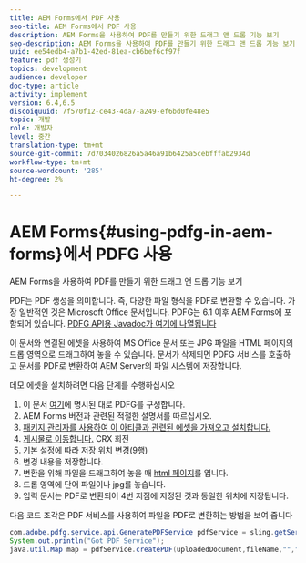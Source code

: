 ```yaml
---
title: AEM Forms에서 PDF 사용
seo-title: AEM Forms에서 PDF 사용
description: AEM Forms을 사용하여 PDF를 만들기 위한 드래그 앤 드롭 기능 보기
seo-description: AEM Forms을 사용하여 PDF를 만들기 위한 드래그 앤 드롭 기능 보기
uuid: ee54edb4-a7b1-42ed-81ea-cb6bef6cf97f
feature: pdf 생성기
topics: development
audience: developer
doc-type: article
activity: implement
version: 6.4,6.5
discoiquuid: 7f570f12-ce43-4da7-a249-ef6bd0fe48e5
topic: 개발
role: 개발자
level: 중간
translation-type: tm+mt
source-git-commit: 7d7034026826a5a46a91b6425a5cebfffab2934d
workflow-type: tm+mt
source-wordcount: '285'
ht-degree: 2%

---
```



# AEM Forms{#using-pdfg-in-aem-forms}에서 PDFG 사용

AEM Forms을 사용하여 PDF를 만들기 위한 드래그 앤 드롭 기능 보기

PDF는 PDF 생성을 의미합니다. 즉, 다양한 파일 형식을 PDF로 변환할 수 있습니다. 가장 일반적인 것은 Microsoft Office 문서입니다. PDFG는 6.1 이후 AEM Forms에 포함되어 있습니다.
[PDFG API용 Javadoc가 여기에 나열됩니다](https://helpx.adobe.com/experience-manager/6-3/forms/using/aem-document-services-programmatically.html#PDFGeneratorService)

이 문서와 연결된 에셋을 사용하여 MS Office 문서 또는 JPG 파일을 HTML 페이지의 드롭 영역으로 드래그하여 놓을 수 있습니다. 문서가 삭제되면 PDFG 서비스를 호출하고 문서를 PDF로 변환하여 AEM Server의 파일 시스템에 저장합니다.

데모 에셋을 설치하려면 다음 단계를 수행하십시오

1. 이 문서 [여기](https://helpx.adobe.com/kr/experience-manager/6-4/forms/using/install-configure-pdf-generator.html)에 명시된 대로 PDFG를 구성합니다.
1. AEM Forms 버전과 관련된 적절한 설명서를 따르십시오.
1. [패키지 관리자를 사용하여 이 아티클과 관련된 에셋을 가져오고 설치합니다.](assets/createpdfgdemov2.zip)
1. [게시물로 이동합니다.](http://localhost:4502/apps/AemFormsSamples/components/createPDF/POST.jsp) CRX 회전
1. 기본 설정에 따라 저장 위치 변경(9행)
1. 변경 내용을 저장합니다.
1. 변환을 위해 파일을 드래그하여 놓을 때 [ html 페이지](http://localhost:4502/content/DocumentServices/CreatePDFG.html)를 엽니다.
1. 드롭 영역에 단어 파일이나 jpg를 놓습니다.
1. 입력 문서는 PDF로 변환되어 4번 지점에 지정된 것과 동일한 위치에 저장됩니다.

다음 코드 조각은 PDF 서비스를 사용하여 파일을 PDF로 변환하는 방법을 보여 줍니다

```java
com.adobe.pdfg.service.api.GeneratePDFService pdfService = sling.getService(com.adobe.pdfg.service.api.GeneratePDFService.class);
System.out.println("Got PDF Service");
java.util.Map map = pdfService.createPDF(uploadedDocument,fileName,"","Standard","No Security", null, null);
```

